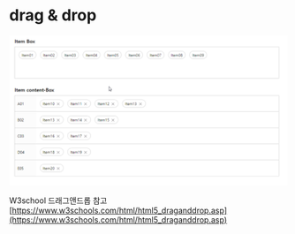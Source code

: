 # drag & drop


![drag&drop](./darg%26drop.gif)


W3school 드래그앤드롭 참고 [https://www.w3schools.com/html/html5_draganddrop.asp](https://www.w3schools.com/html/html5_draganddrop.asp)